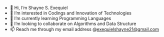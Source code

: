 - 👋 Hi, I’m Shayne S. Exequiel
- 👀 I’m interested in Codings and Innovation of Technologies
- 🌱 I’m currently learning Programming Languages
- 💞️ I’m looking to collaborate on Algorithms and Data Structure
- 📫 Reach me through my email address @exequielshayne21@gmail.com

<!---
shayneexe01/shayneexe01 is a ✨ special ✨ repository because its `README.md` (this file) appears on your GitHub profile.
You can click the Preview link to take a look at your changes.
--->
